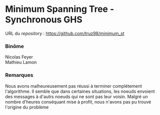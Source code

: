 # Minimum Spanning Tree - Synchronous GHS

URL du *repository* : https://github.com/truz98/minimum_st

### Binôme
Nicolas Feyer
<br/>
Mathieu Lamon

### Remarques

Nous avons malheureusement pas réussi à terminer complétement l'algorithme. Il semble que dans certaines situations, les noeuds envoient des messages à d'autrs noeuds qui ne sont pas leur voisin.
Malgré un nombre d'heures conséquant mise à profit, nous n'avons pas pu trouvé l'origine du problème
